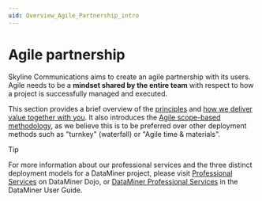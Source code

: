 ```yaml
---
uid: Overview_Agile_Partnership_intro
---
```


# Agile partnership

Skyline Communications aims to create an agile partnership with its users. Agile needs to be a **mindset shared by the entire team** with respect to how a project is successfully managed and executed.

This section provides a brief overview of the [principles](xref:Overview_Agile_Partnership_principles) and [how we deliver value together with you](xref:Overview_Agile_Partnership_delivering_value). It also introduces the [Agile scope-based methodology](xref:Overview_Agile_Partnership_scope_based_deployment), as we believe this is to be preferred over other deployment methods such as "turnkey" (waterfall) or "Agile time & materials".

> [!TIP]
> For more information about our professional services and the three distinct deployment models for a DataMiner project, please visit [Professional Services](https://community.dataminer.services/professional-services/) on DataMiner Dojo, or [DataMiner Professional Services](https://docs.dataminer.services/user-guide/Professional_Services/Professional_Services.html) in the DataMiner User Guide.
